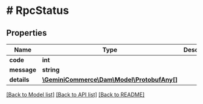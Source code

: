 # # RpcStatus


## Properties


Name | Type | Description | Notes
------------ | ------------- | ------------- | -------------
**code**| **int** |   | [optional]
**message**| **string** |   | [optional]
**details**| [**\GeminiCommerce\Dam\Model\ProtobufAny[]**](ProtobufAny.md) |   | [optional]


[[Back to Model list]](../../README.md#models) [[Back to API list]](../../README.md#endpoints) [[Back to README]](../../README.md)